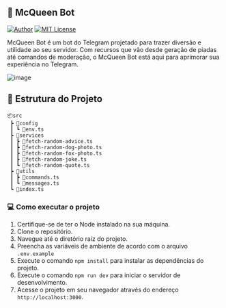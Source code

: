## 🤖 McQueen Bot

[![Author](https://img.shields.io/badge/author-ClodoaldoDantas-3b82f6)](https://github.com/ClodoaldoDantas)
[![MIT License](https://img.shields.io/badge/License-MIT-3b82f6.svg)](https://choosealicense.com/licenses/mit/)

McQueen Bot é um bot do Telegram projetado para trazer diversão e utilidade ao seu servidor. Com recursos que vão desde geração de piadas até comandos de moderação, o McQueen Bot está aqui para aprimorar sua experiência no Telegram.

![image](https://github.com/ClodoaldoDantas/mc-queen-bot/assets/32376905/8d830149-37d7-43b4-91c6-006ce16b603e)

## 📁 Estrutura do Projeto
```
📦src
 ┣ 📂config
 ┃ ┗ 📜env.ts
 ┣ 📂services
 ┃ ┣ 📜fetch-random-advice.ts
 ┃ ┣ 📜fetch-random-dog-photo.ts
 ┃ ┣ 📜fetch-random-fox-photo.ts
 ┃ ┣ 📜fetch-random-joke.ts
 ┃ ┗ 📜fetch-random-quote.ts
 ┣ 📂utils
 ┃ ┣ 📜commands.ts
 ┃ ┗ 📜messages.ts
 ┗ 📜index.ts
```

 ### 💻 Como executar o projeto

1. Certifique-se de ter o Node instalado na sua máquina.
2. Clone o repositório.
3. Navegue até o diretório raiz do projeto.
4. Preencha as variáveis de ambiente de acordo com o arquivo `.env.example`
5. Execute o comando `npm install` para instalar as dependências do projeto.
6. Execute o comando `npm run dev` para iniciar o servidor de desenvolvimento.
7. Acesse o projeto em seu navegador através do endereço `http://localhost:3000`.
